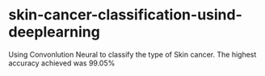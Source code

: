 # skin-cancer-classification-usind-deeplearning
Using Convonlution Neural to classify the type of Skin cancer. The highest accuracy achieved was 99.05%
